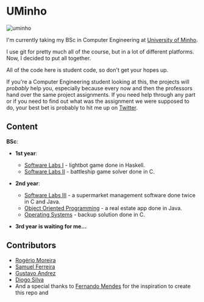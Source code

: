 # UMinho

![uminho](http://www4.di.uminho.pt/~jmf/IMAGES/um_eeng.gif)

I'm currently taking my BSc in Computer Engineering at [University of Minho](https://www.uminho.pt/EN/).

I use git for pretty much all of the course, but in a lot of different platforms. Now, I decided to put all together.

All of the code here is student code, so don't get your hopes up.

If you're a Computer Engineering student looking at this, the projects will *probably* help you, especially because every now and then the professors hand over the same project assignments. If you need help through any part or if you need to find out what was the assignment we were supposed to do, your best bet is probably to hit me up on [Twitter](https://twitter.com/rgllm).

## Content

**BSc**:

* **1st year**:
    - [Software Labs I](https://github.com/rgllm/uminho/tree/master/01/LI1) - lightbot game done in Haskell.
    - [Software Labs II](https://github.com/rgllm/uminho/tree/master/01/LI2) - battleship game solver done in C.

* **2nd year**:
    - [Software Labs III](https://github.com/rgllm/uminho/tree/master/02/LI3) - a supermarket management software done twice in C and Java.
    - [Object Oriented Programming](https://github.com/rgllm/uminho/tree/master/02/POO) - a real estate app done in Java.
    - [Operating Systems](https://github.com/rgllm/uminho/tree/master/02/SO) - backup solution done in C.

* **3rd year is waiting for me...**

## Contributors

* [Rogério Moreira](https://github.com/rgllm)
* [Samuel Ferreira](https://github.com/munybt)
* [Gustavo Andrez](https://github.com/Gandrez)
* [Diogo Silva](https://github.com/tiagoddinis)
* And a special thanks to [Fernando Mendes](https://github.com/frmendes) for the inspiration to create this repo and